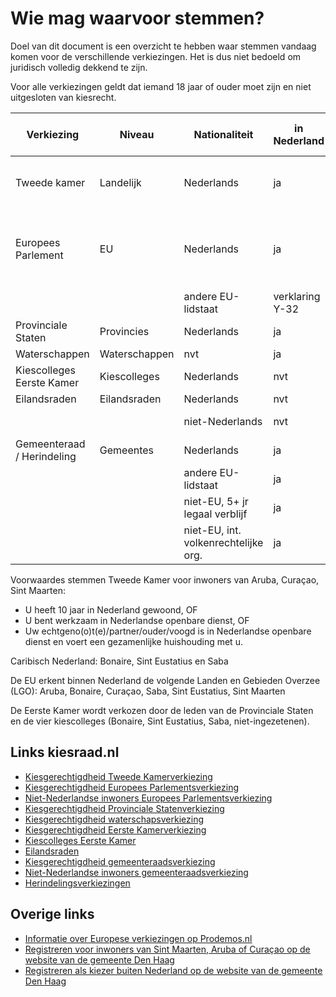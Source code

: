 # Wie mag waarvoor stemmen?

Doel van dit document is een overzicht te hebben waar stemmen vandaag komen voor de verschillende verkiezingen. Het is dus niet bedoeld om juridisch volledig dekkend te zijn.

Voor alle verkiezingen geldt dat iemand 18 jaar of ouder moet zijn en niet uitgesloten van kiesrecht.

| Verkiezing                 | Niveau          | Nationaliteit            | in Nederland    | in Caribisch Nederland | in Aruba, Curaçao, Sint Maarten | in buitenland |
| -------------------------- | --------------- | ------------------------ | --------------- | -----------------------| ------------------------------  | ---------- |
| Tweede kamer               | Landelijk       | Nederlands               | ja              | ja                     | als bep. voorwaardes en geregistreerd | als geregistreerd |
| Europees Parlement         | EU              | Nederlands               | ja              | ja                     | als geregistreerd               | als geregistreerd en verklaring niet in ander EU-land stemmen |
|                            |                 | andere EU-lidstaat       | verklaring Y-32 | verklaring Y-32        | ???                             | nee |
| Provinciale Staten         | Provincies      | Nederlands               | ja              | nvt                    | nvt                             | nee |
| Waterschappen              | Waterschappen   | nvt                      | ja              | nvt                    | nvt                             | nee |
| Kiescolleges Eerste Kamer  | Kiescolleges    | Nederlands               | nvt             | nvt                    | ja                              | als geregistreerd  |
| Eilandsraden               | Eilandsraden    | Nederlands               | nvt             | ja                     | nvt                             | nee |
|                            |                 | niet-Nederlands          | nvt             | 5+ jr legaal verblijf  | nvt                             | nee |
| Gemeenteraad / Herindeling | Gemeentes       | Nederlands               | ja              | nvt, eilandsraad?  | niet mandaat Kiesraad           | nee |
|                            |                 | andere EU-lidstaat       | ja              | nvt, eilandsraad?  | niet mandaat Kiesraad           | nee |
|                            |                 | niet-EU, 5+ jr legaal verblijf | ja        | nvt, eilandsraad?  | niet mandaat Kiesraad            | nee |
|                            |                 | niet-EU, int. volkenrechtelijke org. | ja  | nvt, eilandsraad? | niet mandaat Kiesraad           | nee |

Voorwaardes stemmen Tweede Kamer voor inwoners van Aruba, Curaçao, Sint Maarten:

- U heeft 10 jaar in Nederland gewoond, OF
- U bent werkzaam in Nederlandse openbare dienst, OF
- Uw echtgeno(o)t(e)/partner/ouder/voogd is in Nederlandse openbare dienst en voert een gezamenlijke huishouding met u.

Caribisch Nederland: Bonaire, Sint Eustatius en Saba

De EU erkent binnen Nederland de volgende Landen en Gebieden Overzee (LGO): Aruba, Bonaire, Curaçao, Saba, Sint Eustatius, Sint Maarten

De Eerste Kamer wordt verkozen door de leden van de Provinciale Staten en de vier kiescolleges (Bonaire, Sint Eustatius, Saba, niet-ingezetenen).

## Links kiesraad.nl

- [Kiesgerechtigdheid Tweede Kamerverkiezing](https://www.kiesraad.nl/verkiezingen/tweede-kamer/stemmen/kiesgerechtigdheid)
- [Kiesgerechtigdheid Europees Parlementsverkiezing](https://www.kiesraad.nl/verkiezingen/europees-parlement/stemmen/kiesgerechtigdheid)
- [Niet-Nederlandse inwoners Europees Parlementsverkiezing](https://www.kiesraad.nl/verkiezingen/europees-parlement/stemmen/niet-nederlandse-inwoners)
- [Kiesgerechtigdheid Provinciale Statenverkiezing](https://www.kiesraad.nl/verkiezingen/provinciale-staten/stemmen/kiesgerechtigdheid)
- [Kiesgerechtigdheid waterschapsverkiezing](https://www.kiesraad.nl/verkiezingen/waterschappen/stemmen/kiesgerechtigdheid)
- [Kiesgerechtigdheid Eerste Kamerverkiezing](https://www.kiesraad.nl/verkiezingen/eerste-kamer/stemmen/kiesgerechtigdheid)
- [Kiescolleges Eerste Kamer](https://www.kiesraad.nl/verkiezingen/kiescolleges)
- [Eilandsraden](https://www.kiesraad.nl/verkiezingen/eilandsraden)
- [Kiesgerechtigdheid gemeenteraadsverkiezing](https://www.kiesraad.nl/verkiezingen/gemeenteraden/stemmen/kiesgerechtigdheid)
- [Niet-Nederlandse inwoners gemeenteraadsverkiezing](https://www.kiesraad.nl/verkiezingen/gemeenteraden/stemmen/niet-nederlandse-inwoners)
- [Herindelingsverkiezingen](https://www.kiesraad.nl/verkiezingen/herindelingen)

## Overige links

- [Informatie over Europese verkiezingen op Prodemos.nl](https://prodemos.nl/kennis/informatie-over-politiek/europese-unie/europese-verkiezingen/)
- [Registreren voor inwoners van Sint Maarten, Aruba of Curaçao op de website van de gemeente Den Haag](https://www.denhaag.nl/nl/verkiezingen/kiezers-buiten-nederland/registreren-voor-inwoners-van-sint-maarten-aruba-of-curacao/)
- [Registreren als kiezer buiten Nederland op de website van de gemeente Den Haag](https://www.denhaag.nl/nl/verkiezingen/kiezers-buiten-nederland/registratie-voor-kiezers-buiten-nederland/)

